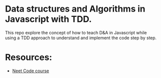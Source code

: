 # Data structures and Algorithms in Javascript with TDD.

This repo explore the concept of how to teach D&A in Javascript while using a TDD approach to understand and implement the code step by step.


# Resources:

* [Neet Code course](https://neetcode.io/courses/dsa-for-beginners/10)


